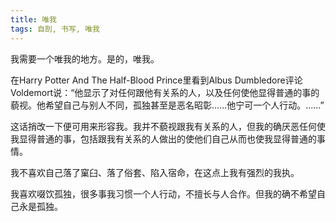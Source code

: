 ```yaml
---
title: 唯我
tags: 自剖, 书写, 唯我
---
```


我需要一个唯我的地方。是的，唯我。

在Harry Potter And The Half-Blood Prince里看到Albus Dumbledore评论Voldemort说：“他显示了对任何跟他有关系的人，以及任何使他显得普通的事的藐视。他希望自己与别人不同，孤独甚至是恶名昭彰......他宁可一个人行动。......”

这话捎改一下便可用来形容我。我并不藐视跟我有关系的人，但我的确厌恶任何使我显得普通的事，包括跟我有关系的人做出的使他们自己从而也使我显得普通的事情。

我不喜欢自己落了窠臼、落了俗套、陷入宿命，在这点上我有强烈的我执。

我喜欢啜饮孤独，很多事我习惯一个人行动，不擅长与人合作。但我的确不希望自己永是孤独。
